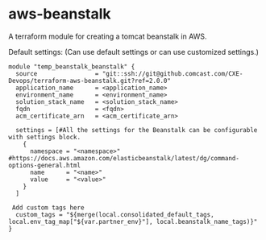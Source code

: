 # aws-beanstalk
A terraform module for creating a tomcat beanstalk in AWS.

Default settings: (Can use default settings or can use customized settings.)

```hcl
module "temp_beanstalk_beanstalk" {
  source                = "git::ssh://git@github.comcast.com/CXE-Devops/terraform-aws-beanstalk.git?ref=2.0.0"
  application_name      = <application_name>
  environment_name      = <environment_name>
  solution_stack_name   = <solution_stack_name>
  fqdn                  = <fqdn>
  acm_certificate_arn   = <acm_certificate_arn>

  settings = [#All the settings for the Beanstalk can be configurable with settings block.
    {
      namespace = "<namespace>" #https://docs.aws.amazon.com/elasticbeanstalk/latest/dg/command-options-general.html
      name      = "<name>"
      value     = "<value>"
    }
  ]

 Add custom tags here
  custom_tags = "${merge(local.consolidated_default_tags, local.env_tag_map["${var.partner_env}"], local.beanstalk_name_tags)}"
}
```
